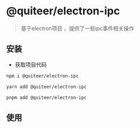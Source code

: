# @quiteer/electron-ipc


> 基于electron项目 ，提供了一些ipc事件相关操作

## 安装

- 获取项目代码

```bash
npm i @quiteer/electron-ipc
```
```bash
yarn add @quiteer/electron-ipc
```
```bash
pnpm add @quiteer/electron-ipc
```


## 使用


